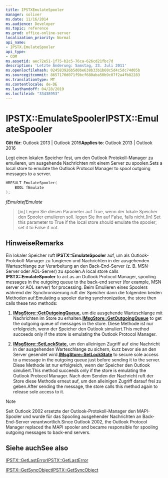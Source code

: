 ```yaml
---
title: IPSTXEmulateSpooler
manager: soliver
ms.date: 11/16/2014
ms.audience: Developer
ms.topic: reference
ms.prod: office-online-server
localization_priority: Normal
api_name:
- IPSTX.EmulateSpooler
api_type:
- COM
ms.assetid: aec72e51-1f75-b2c5-76ca-626cd21fbc7d
description: 'Letzte Änderung: Samstag, 23. Juli 2011'
ms.openlocfilehash: 024583926b5d0be638b33b1b60c5d4c5dc74d05b
ms.sourcegitcommit: 8657170d071f9bcf680aba50b9c07f2a4fb82283
ms.translationtype: MT
ms.contentlocale: de-DE
ms.lasthandoff: 04/28/2019
ms.locfileid: "33438953"
---
```

# <a name="ipstxemulatespooler"></a><span data-ttu-id="e448c-103">IPSTX::EmulateSpooler</span><span class="sxs-lookup"><span data-stu-id="e448c-103">IPSTX::EmulateSpooler</span></span>

  
  
<span data-ttu-id="e448c-104">**Gilt für**: Outlook 2013 | Outlook 2016</span><span class="sxs-lookup"><span data-stu-id="e448c-104">**Applies to**: Outlook 2013 | Outlook 2016</span></span> 
  
<span data-ttu-id="e448c-105">Legt einen lokalen Speicher fest, um den Outlook Protokoll-Manager zu emulieren, um ausgehende Nachrichten mit einem Server zu spoolen.</span><span class="sxs-lookup"><span data-stu-id="e448c-105">Sets a local store to emulate the Outlook Protocol Manager to spool outgoing messages to a server.</span></span>
  
```cpp
HRESULT EmulateSpooler( 
    BOOL fEmulate 
);
```

 <span data-ttu-id="e448c-106">_fEmulate_</span><span class="sxs-lookup"><span data-stu-id="e448c-106">_fEmulate_</span></span>
  
>  <span data-ttu-id="e448c-107">[in] Legen Sie diesen Parameter auf True, wenn der lokale Speicher den Spooler emulieren soll. legen Sie ihn auf False, falls nicht.</span><span class="sxs-lookup"><span data-stu-id="e448c-107">[in] Set this parameter to True if the local store should emulate the spooler; set it to False if not.</span></span> 
    
## <a name="remarks"></a><span data-ttu-id="e448c-108">Hinweise</span><span class="sxs-lookup"><span data-stu-id="e448c-108">Remarks</span></span>

<span data-ttu-id="e448c-109">Ein lokaler Speicher ruft **IPSTX::EmulateSpooler** auf, um als Outlook-Protokoll-Manager zu fungieren und Nachrichten in der ausgehenden Warteschlange zur Verarbeitung an den Back-End-Server (z. B. MSN-Server oder AOL-Server) zu spoolen.</span><span class="sxs-lookup"><span data-stu-id="e448c-109">A local store calls **IPSTX::EmulateSpooler** to act as an Outlook Protocol Manager, spooling messages in the outgoing queue to the back-end server (for example, MSN server or AOL server) for processing.</span></span> <span data-ttu-id="e448c-110">Beim Emulieren eines Spoolers während der Synchronisierung ruft der Speicher dann die folgenden beiden Methoden auf:</span><span class="sxs-lookup"><span data-stu-id="e448c-110">Emulating a spooler during synchronization, the store then calls these two methods:</span></span> 
  
1. <span data-ttu-id="e448c-111">**[IMsgStore::GetOutgoingQueue,](imsgstore-getoutgoingqueue.md)** um die ausgehende Warteschlange mit Nachrichten im Store zu erhalten.</span><span class="sxs-lookup"><span data-stu-id="e448c-111">**[IMsgStore::GetOutgoingQueue](imsgstore-getoutgoingqueue.md)** to get the outgoing queue of messages in the store.</span></span> <span data-ttu-id="e448c-112">Diese Methode ist nur erfolgreich, wenn der Speicher den Outlook simuliert.</span><span class="sxs-lookup"><span data-stu-id="e448c-112">This method succeeds only if the store is emulating the Outlook Protocol Manager.</span></span> 
    
2. <span data-ttu-id="e448c-113">**[IMsgStore::SetLockState,](imsgstore-setlockstate.md)** um den alleinigen Zugriff auf eine Nachricht in der ausgehenden Warteschlange zu sichern, kurz bevor sie an den Server gesendet wird.</span><span class="sxs-lookup"><span data-stu-id="e448c-113">**[IMsgStore::SetLockState](imsgstore-setlockstate.md)** to secure sole access to a message in the outgoing queue just before sending it to the server.</span></span> <span data-ttu-id="e448c-114">Diese Methode ist nur erfolgreich, wenn der Speicher den Outlook simuliert.</span><span class="sxs-lookup"><span data-stu-id="e448c-114">This method succeeds only if the store is emulating the Outlook Protocol Manager.</span></span> <span data-ttu-id="e448c-115">Nach dem Senden der Nachricht ruft der Store diese Methode erneut auf, um den alleinigen Zugriff darauf frei zu geben.</span><span class="sxs-lookup"><span data-stu-id="e448c-115">After sending the message, the store calls this method again to release sole access to it.</span></span> 
    
> [!NOTE]
> <span data-ttu-id="e448c-116">Seit Outlook 2002 ersetzte der Outlook-Protokoll-Manager den MAPI-Spooler und wurde für das Spooling ausgehender Nachrichten an Back-End-Server verantwortlich.</span><span class="sxs-lookup"><span data-stu-id="e448c-116">Since Outlook 2002, the Outlook Protocol Manager replaced the MAPI spooler and became responsible for spooling outgoing messages to back-end servers.</span></span> 
  
## <a name="see-also"></a><span data-ttu-id="e448c-117">Siehe auch</span><span class="sxs-lookup"><span data-stu-id="e448c-117">See also</span></span>



[<span data-ttu-id="e448c-118">IPSTX::GetLastError</span><span class="sxs-lookup"><span data-stu-id="e448c-118">IPSTX::GetLastError</span></span>](ipstx-getlasterror.md)
  
[<span data-ttu-id="e448c-119">IPSTX::GetSyncObject</span><span class="sxs-lookup"><span data-stu-id="e448c-119">IPSTX::GetSyncObject</span></span>](ipstx-getsyncobject.md)

